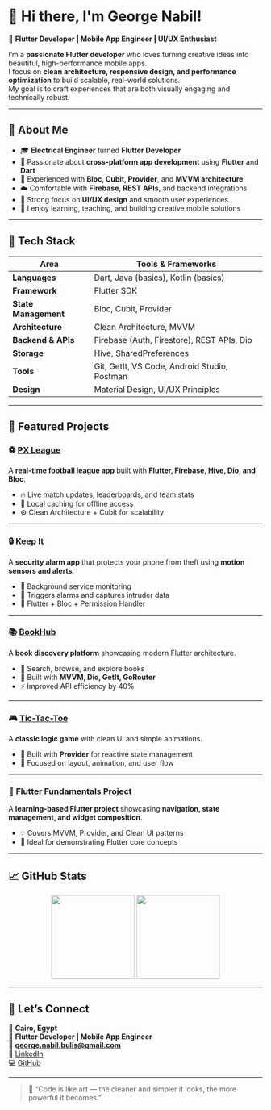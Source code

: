 # 👋 Hi there, I'm George Nabil!

🚀 **Flutter Developer | Mobile App Engineer | UI/UX Enthusiast**

I’m a **passionate Flutter developer** who loves turning creative ideas into beautiful, high-performance mobile apps.  
I focus on **clean architecture, responsive design, and performance optimization** to build scalable, real-world solutions.  
My goal is to craft experiences that are both visually engaging and technically robust.

---

## 🧠 About Me

- 🎓 **Electrical Engineer** turned **Flutter Developer**
- 💙 Passionate about **cross-platform app development** using **Flutter** and **Dart**
- 🧩 Experienced with **Bloc, Cubit, Provider**, and **MVVM architecture**
- ☁️ Comfortable with **Firebase**, **REST APIs**, and backend integrations
- 🎨 Strong focus on **UI/UX design** and smooth user experiences
- 💬 I enjoy learning, teaching, and building creative mobile solutions

---

## 🧰 Tech Stack

| Area | Tools & Frameworks |
|------|--------------------|
| **Languages** | Dart, Java (basics), Kotlin (basics) |
| **Framework** | Flutter SDK |
| **State Management** | Bloc, Cubit, Provider |
| **Architecture** | Clean Architecture, MVVM |
| **Backend & APIs** | Firebase (Auth, Firestore), REST APIs, Dio |
| **Storage** | Hive, SharedPreferences |
| **Tools** | Git, GetIt, VS Code, Android Studio, Postman |
| **Design** | Material Design, UI/UX Principles |

---

## 🧩 Featured Projects

### ⚽ [PX League](https://github.com/GeorgeNabilBolas/px_league)
A **real-time football league app** built with **Flutter, Firebase, Hive, Dio, and Bloc**.  
- 🔥 Live match updates, leaderboards, and team stats  
- 💾 Local caching for offline access  
- ⚙️ Clean Architecture + Cubit for scalability  

---

### 🔒 [Keep It](https://github.com/GeorgeNabilBolas/keep_it)
A **security alarm app** that protects your phone from theft using **motion sensors and alerts**.  
- 🔐 Background service monitoring  
- 🚨 Triggers alarms and captures intruder data  
- 📲 Flutter + Bloc + Permission Handler  

---

### 📚 [BookHub](https://github.com/GeorgeNabilBolas/bookhub)
A **book discovery platform** showcasing modern Flutter architecture.  
- 📖 Search, browse, and explore books  
- 🧠 Built with **MVVM, Dio, GetIt, GoRouter**  
- ⚡ Improved API efficiency by 40%  

---

### 🎮 [Tic-Tac-Toe](https://github.com/GeorgeNabilBolas/tic_tac_toe)
A **classic logic game** with clean UI and simple animations.  
- 🧩 Built with **Provider** for reactive state management  
- 🎨 Focused on layout, animation, and user flow  

---

### 📱 [Flutter Fundamentals Project](https://github.com/GeorgeNabilBolas/flutter_fundamentals_project)
A **learning-based Flutter project** showcasing **navigation, state management, and widget composition**.  
- 💡 Covers MVVM, Provider, and Clean UI patterns  
- 🧭 Ideal for demonstrating Flutter core concepts  

---

## 📈 GitHub Stats

<p align="center">
  <img src="https://github-readme-stats.vercel.app/api?username=GeorgeNabilBolas&show_icons=true&theme=tokyonight" height="165">
  <img src="https://github-readme-stats.vercel.app/api/top-langs/?username=GeorgeNabilBolas&layout=compact&theme=tokyonight" height="165">
</p>

---

## 🤝 Let’s Connect

📍 **Cairo, Egypt**  
💼 **Flutter Developer | Mobile App Engineer**  
📧 **[george.nabil.bulis@gmail.com](mailto:george.nabil.bulis@gmail.com)**  
🔗 [LinkedIn](https://www.linkedin.com/in/georgenabilbolas/)  
💻 [GitHub](https://github.com/GeorgeNabilBolas)

---

> 💬 “Code is like art — the cleaner and simpler it looks, the more powerful it becomes.”

